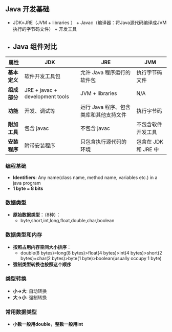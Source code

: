 ## Java 开发基础

- JDK=JRE（JVM + libraries
） + Javac（编译器：将Java源代码编译成JVM执行的字节码文件） + 开发工具

- ## Java 组件对比

|       属性       |              JDK               |                   JRE                  |         JVM         |
|-----------------|-------------------------------|---------------------------------------|--------------------|
| **基本定义**    | 软件开发工具包                 | 允许 Java 程序运行的软件包             | 执行字节码文件     |
| **组成部分**    | JRE + javac + development tools| JVM + libraries                        | N/A                |
| **功能**        | 开发、调试等                    | 运行 Java 程序、包含类库和其他支持文件 | 执行字节码          |
| **附加工具**    | 包含 javac                      | 不包含 javac                           | 不包含软件开发工具  |
| **安装程序**    | 附带安装程序                    | 只包含执行源代码的环境                 | 包含在 JDK 和 JRE 中|


### 编程基础

- **Identifiers**: Any name(class name, method name, variables etc.) in a java program
- **1 byte = 8 bits**

### 数据类型

- **原始数据类型**：（8种）：
    - byte,short,int,long,float,double,char,boolean

### 数据类型和内存

- **按照占用内存空间大小排序**：
    - double(8 bytes)=long(8 bytes)>float(4 bytes)>int(4 bytes)>short(2 bytes)=char(2 bytes)>byte(1 byte)>boolean(usually occupy 1 byte)
- **强制类型转换也按照这个顺序**

### 类型转换

- **小->大**: 自动转换
- **大->小**: 强制转换

### 常用数据类型

- **小数一般用double，整数一般用int**
